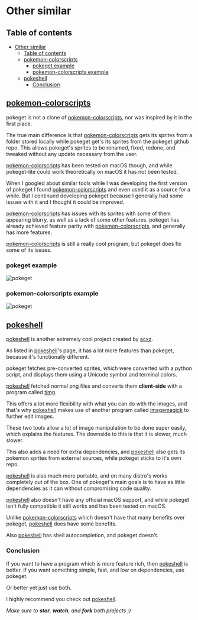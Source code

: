 # Other similar

## Table of contents

- [Other similar](#other-similar)
  - [Table of contents](#table-of-contents)
  - [pokemon-colorscripts](#pokemon-colorscripts)
    - [pokeget example](#pokeget-example)
    - [pokemon-colorscripts example](#pokemon-colorscripts-example)
  - [pokeshell](#pokeshell)
    - [Conclusion](#conclusion)

## [pokemon-colorscripts](https://gitlab.com/phoneybadger/pokemon-colorscripts/)

pokeget is not a clone of [pokemon-colorscripts](https://gitlab.com/phoneybadger/pokemon-colorscripts/), nor was inspired by it in the first place.

The true main difference is that [pokemon-colorscripts](https://gitlab.com/phoneybadger/pokemon-colorscripts/) gets its sprites from a folder stored locally while pokeget get's its sprites from the pokeget github repo.
This allows pokeget's sprites to be renamed, fixed, redone, and tweaked without any update necessary from the user.

[pokemon-colorscripts](https://gitlab.com/phoneybadger/pokemon-colorscripts/) has been tested on macOS though, and while pokeget-lite could work theoretically on macOS it has not been tested.

When I googled about similar tools while I was developing the first version of pokeget I found [pokemon-colorscripts](https://gitlab.com/phoneybadger/pokemon-colorscripts/) and even used it as a source for a while.
But I continued developing pokeget because I generally had some issues with it and I thought it could be improved.

[pokemon-colorscripts](https://gitlab.com/phoneybadger/pokemon-colorscripts/) has issues with its sprites with some of them appearing blurry, as well as a lack of some other features.
pokeget has already achieved feature parity with [pokemon-colorscripts](https://gitlab.com/phoneybadger/pokemon-colorscripts/), and generally has more features.

[pokemon-colorscripts](https://gitlab.com/phoneybadger/pokemon-colorscripts/) is still a really cool program, but pokeget does fix some of its issues.

### pokeget example

![pokeget](https://github.com/talwat/pokeget/raw/main/examples/pokeget-and-pokemon-colorscripts/pokeget-moltres.png)

### pokemon-colorscripts example

![pokeget](https://github.com/talwat/pokeget/raw/main/examples/pokeget-and-pokemon-colorscripts/pokemon-colorscripts-moltres.png)

## [pokeshell](https://github.com/acxz/pokeshell)

[pokeshell](https://github.com/acxz/pokeshell) is another extremely cool project created by [acxz](https://github.com/acxz).

As listed in [pokeshell](https://github.com/acxz/pokeshell)'s page, it has a lot more features than pokeget, because it's functionally different.

pokeget fetches pre-converted sprites, which were converted with a python script, and displays them using a Unicode symbol and terminal colors.

[pokeshell](https://github.com/acxz/pokeshell) fetched normal png files and converts them **client-side** with a program called [timg](https://github.com/hzeller/timg).

This offers a lot more flexibility with what you can do with the images, and that's why [pokeshell](https://github.com/acxz/pokeshell) makes use of another program called [imagemagick](https://imagemagick.org/) to further edit images.

These two tools allow a lot of image manipulation to be done super easily, which explains the features.
The downside to this is that it is slower, much slower.

This also adds a need for extra dependencies, and [pokeshell](https://github.com/acxz/pokeshell) also gets its pokemon sprites from external sources, while pokeget sticks to it's own repo.

[pokeshell](https://github.com/acxz/pokeshell) is also much more portable, and on many distro's works completely out of the box.
One of pokeget's main goals is to have as little dependencies as it can without compromising code quality.

[pokeshell](https://github.com/acxz/pokeshell) also doesn't have any official macOS support, and while pokeget isn't fully compatible it still works and has been tested on macOS.

Unlike [pokemon-colorscripts](https://gitlab.com/phoneybadger/pokemon-colorscripts/) which doesn't have that many benefits over pokeget, [pokeshell](https://github.com/acxz/pokeshell) does have some benefits.

Also [pokeshell](https://github.com/acxz/pokeshell) has shell autocompletion, and pokeget doesn't.

### Conclusion

If you want to have a program which is more feature rich, then [pokeshell](https://github.com/acxz/pokeshell) is better. If you want something simple, fast, and low on dependencies, use pokeget.

Or better yet just use both.

I highly recommend you check out [pokeshell](https://github.com/acxz/pokeshell).

*Make sure to **star**, **watch**, and **fork** both projects ;)*
